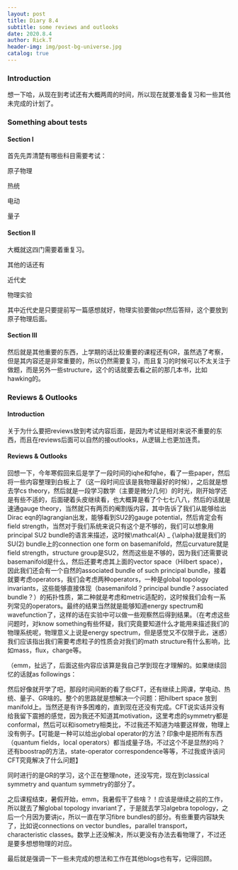 ```yaml
---
layout: post
title: Diary 8.4
subtitle: some reviews and outlooks
date: 2020.8.4
author: Rick.T
header-img: img/post-bg-universe.jpg
catalog: true
---
```


### Introduction

想一下哈，从现在到考试还有大概两周的时间，所以现在就要准备复习和一些其他未完成的计划了。

### Something about tests

#### Section I

首先先弄清楚有哪些科目需要考试：

原子物理

热统

电动

量子

#### Section II

大概就这四门需要着重复习。

其他的话还有

近代史

物理实验

其中近代史是只要提前写一篇感想就好，物理实验要做ppt然后答辩，这个要放到原子物理后面。

#### Section III

然后就是其他重要的东西，上学期的话比较重要的课程还有GR，虽然选了考察，但是其内容还是非常重要的，所以仍然需要复习，而且复习的时候可以不太关注于做题，而是另外一些structure，这个的话就要去看之前的那几本书，比如hawking的。

### Reviews & Outlooks

#### Introduction

关于为什么要把reviews放到考试内容后面，是因为考试是相对来说不重要的东西，而且在reviews后面可以自然的接outlooks，从逻辑上也更加连贯。

#### Reviews & Outlooks

回想一下，今年寒假回来后是学了一段时间的iqhe和fqhe，看了一些paper，然后将一些内容整理到白板上了（这一段时间应该是我物理最好的时候），之后就是想去学cs theory，然后就是一段学习数学（主要是微分几何）的时光，刚开始学还是有些不适的，后面硬着头皮继续看，也大概算是看了个七七八八，然后的话就是速通gauge theory，当然就只有两页的阉割版内容，其中告诉了我们从能够给出Dirac eqn的lagrangian出发，能够看到SU2的gauge potential，然后肯定会有field strength，当然对于我们系统来说只有这个是不够的，我们可以想象用principal SU2 bundle的语言来描述，这时候\mathcal{A} _ {\alpha}就是我们的SU(2) bundle上的connection one form on basemanifold，然后curvature就是field strength，structure group是SU2，然而这些是不够的，因为我们还需要说basemanifold是什么，然后还要考虑其上面的vector space（Hilbert space），因此我们还会有一个自然的associated bundle of such principal bundle，接着就要考虑operators，我们会考虑两种operators，一种是global topology invariants，这些能够直接体现（basemanifold？principal bundle？associated bundle？）的拓扑性质，第二种就是考虑和metric适配的，这时候我们会有一系列常见的operators。最终的结果当然就是能够知道energy spectrum和wavefunction了，这样的话在实验中可以做一些观察然后得到结果。（在考虑这些问题时，对know something有些怀疑，我们究竟要知道什么才能用来描述我们的物理系统呢，物理意义上说是energy spectrum，但是感觉又不仅限于此，迷惑）我们应该指出我们需要考虑粒子的性质会对我们的math structure有什么影响，比如mass，flux，charge等。

（emm，扯远了，后面这些内容应该算是我自己学到现在才理解的。如果继续回忆的话就as followings：

然后好像就开学了吧，那段时间间断的看了些CFT，还有继续上网课，学电动、热统、量子、GR啥的。整个的思路就是想解决一个问题：把hilbert space 放到manifold上。当然还是有许多困难的，直到现在还没有完成。CFT说实话并没有给我留下震撼的感觉，因为我还不知道其motivation，这里考虑的symmetry都是conformal，然后可以和isometry相类比，不过我还不知道为啥要这样做，物理上没有例子。【可能是一种可以给出global operator的方法？印象中是把所有东西（quantum fields，local operators）都当成量子场，不过这个不是显然的吗？还有boostrap的方法，state-operator correspondence等等，不过我或许该问CFT究竟解决了什么问题】

同时进行的是GR的学习，这个正在整理note，还没写完，现在到classical symmetry and quantum symmetry的部分了。

之后课程结束，暑假开始，emm，我暑假干了些啥？！应该是继续之前的工作，所以就去了解global topology invariant了，于是就去学习algebra topology，之后一个月因为要讲jc，所以一直在学习fibre bundles的部分。有些重要内容缺失了，比如说connections on vector bundles，parallel transport，characteristic classes。数学上还没解决，所以更没有办法去看物理了，不过还是要多想想物理的对应。

最后就是强调一下一些未完成的想法和工作在其他blogs也有写，记得回顾。

